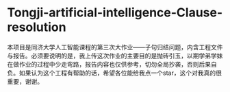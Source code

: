 # Tongji-artificial-intelligence-Clause-resolution
本项目是同济大学人工智能课程的第三次大作业——子句归结问题，内含工程文件与报告。必须要说明的是，我上传这次作业的主要目的是抛砖引玉，以期学弟学妹在做作业的过程中少走弯路，报告内容也仅供参考，切勿全局抄袭，否则后果自负。如果认为这个工程有帮助的话，希望各位能给我点一个star，这个对我真的很重要，谢谢。
